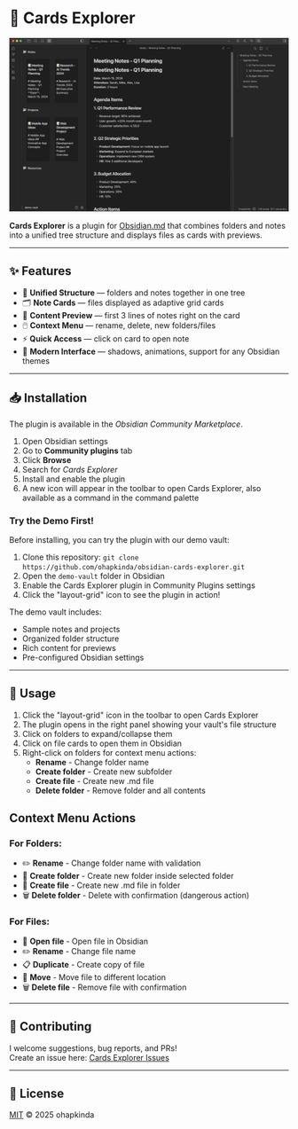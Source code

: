 # 📂 Cards Explorer

![Cards Explorer Interface](assets/Obsidian%20screenshot.png)

**Cards Explorer** is a plugin for [Obsidian.md](https://obsidian.md) that combines folders and notes into a unified tree structure and displays files as cards with previews.

---

## ✨ Features

- 📑 **Unified Structure** — folders and notes together in one tree
- 🗂️ **Note Cards** — files displayed as adaptive grid cards  
- 👀 **Content Preview** — first 3 lines of notes right on the card
- 🖱️ **Context Menu** — rename, delete, new folders/files
- ⚡ **Quick Access** — click on card to open note
- 🎨 **Modern Interface** — shadows, animations, support for any Obsidian themes

---

## 📥 Installation

The plugin is available in the *Obsidian Community Marketplace*.

1. Open Obsidian settings
2. Go to **Community plugins** tab
3. Click **Browse**
4. Search for *Cards Explorer*
5. Install and enable the plugin
6. A new icon will appear in the toolbar to open Cards Explorer, also available as a command in the command palette

### Try the Demo First!

Before installing, you can try the plugin with our demo vault:

1. Clone this repository: `git clone https://github.com/ohapkinda/obsidian-cards-explorer.git`
2. Open the `demo-vault` folder in Obsidian
3. Enable the Cards Explorer plugin in Community Plugins settings
4. Click the "layout-grid" icon to see the plugin in action!

The demo vault includes:
- Sample notes and projects
- Organized folder structure
- Rich content for previews
- Pre-configured Obsidian settings

---

## 🚀 Usage

1. Click the "layout-grid" icon in the toolbar to open Cards Explorer
2. The plugin opens in the right panel showing your vault's file structure
3. Click on folders to expand/collapse them
4. Click on file cards to open them in Obsidian
5. Right-click on folders for context menu actions:
   - **Rename** - Change folder name
   - **Create folder** - Create new subfolder
   - **Create file** - Create new .md file
   - **Delete folder** - Remove folder and all contents

## Context Menu Actions

### For Folders:
- ✏️ **Rename** - Change folder name with validation
- 📂 **Create folder** - Create new folder inside selected folder
- 📄 **Create file** - Create new .md file in folder
- 🗑️ **Delete folder** - Delete with confirmation (dangerous action)

### For Files:
- 📄 **Open file** - Open file in Obsidian
- ✏️ **Rename** - Change file name
- 📋 **Duplicate** - Create copy of file
- 📁 **Move** - Move file to different location
- 🗑️ **Delete file** - Remove file with confirmation

---

## 🤝 Contributing

I welcome suggestions, bug reports, and PRs!  
Create an issue here: [Cards Explorer Issues](https://github.com/ohapkinda/obsidian-cards-explorer/issues)

---

## 📜 License

[MIT](https://choosealicense.com/licenses/mit/) © 2025 ohapkinda